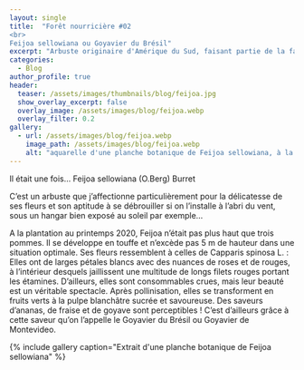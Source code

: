 ```yaml
---
layout: single
title:  "Forêt nourricière #02 
<br>
Feijoa sellowiana ou Goyavier du Brésil"
excerpt: "Arbuste originaire d'Amérique du Sud, faisant partie de la famille des Myrtacées"
categories:
  - Blog
author_profile: true
header:
  teaser: /assets/images/thumbnails/blog/feijoa.jpg
  show_overlay_excerpt: false
  overlay_image: /assets/images/blog/feijoa.webp
  overlay_filter: 0.2
gallery:
  - url: /assets/images/blog/feijoa.webp
    image_path: /assets/images/blog/feijoa.webp
    alt: "aquarelle d'une planche botanique de Feijoa sellowiana, à la manière de Mackintosh"
---
```

Il était une fois… Feijoa sellowiana (O.Berg) Burret

C’est un arbuste que j’affectionne particulièrement pour la délicatesse de ses fleurs et son aptitude à se débrouiller si on l’installe à l’abri du vent, sous un hangar bien exposé au soleil par exemple…

A la plantation au printemps 2020, Feijoa n’était pas plus haut que trois pommes.
Il se développe en touffe et n’excède pas 5 m de hauteur dans une situation optimale. Ses fleurs ressemblent à celles de Capparis spinosa L. : Elles ont de larges pétales blancs avec des nuances de roses et de rouges, à l’intérieur desquels jaillissent une multitude de longs filets rouges portant les étamines. D’ailleurs, elles sont consommables crues, mais leur beauté est un véritable spectacle. Après pollinisation, elles se transforment en fruits verts à la pulpe blanchâtre sucrée et savoureuse. Des saveurs d’ananas, de fraise et de goyave sont perceptibles ! C’est d’ailleurs grâce à cette saveur qu’on l’appelle le Goyavier du Brésil ou Goyavier de Montevideo.

{% include gallery caption="Extrait d'une planche botanique de Feijoa sellowiana" %}